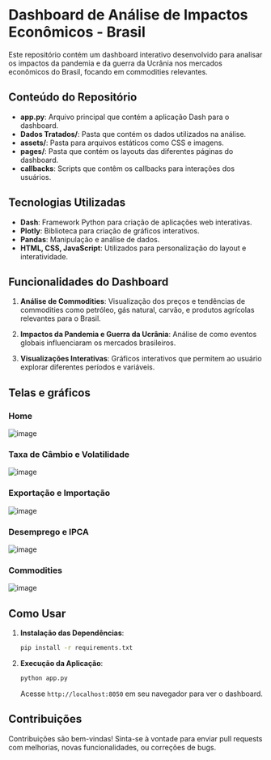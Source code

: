 # Dashboard de Análise de Impactos Econômicos - Brasil

Este repositório contém um dashboard interativo desenvolvido para analisar os impactos da pandemia e da guerra da Ucrânia nos mercados econômicos do Brasil, focando em commodities relevantes.

## Conteúdo do Repositório

- **app.py**: Arquivo principal que contém a aplicação Dash para o dashboard.
- **Dados Tratados/**: Pasta que contém os dados utilizados na análise.
- **assets/**: Pasta para arquivos estáticos como CSS e imagens.
- **pages/**: Pasta que contém os layouts das diferentes páginas do dashboard.
- **callbacks**: Scripts que contêm os callbacks para interações dos usuários.

## Tecnologias Utilizadas

- **Dash**: Framework Python para criação de aplicações web interativas.
- **Plotly**: Biblioteca para criação de gráficos interativos.
- **Pandas**: Manipulação e análise de dados.
- **HTML, CSS, JavaScript**: Utilizados para personalização do layout e interatividade.

## Funcionalidades do Dashboard

1. **Análise de Commodities**: Visualização dos preços e tendências de commodities como petróleo, gás natural, carvão, e produtos agrícolas relevantes para o Brasil.
   
2. **Impactos da Pandemia e Guerra da Ucrânia**: Análise de como eventos globais influenciaram os mercados brasileiros.

3. **Visualizações Interativas**: Gráficos interativos que permitem ao usuário explorar diferentes períodos e variáveis.

## Telas e gráficos

### Home
![image](https://github.com/LeandroRochAlg/Analise-de-Dados/assets/87719561/5a70e70f-0bf1-473a-831f-26e172f281be)

### Taxa de Câmbio e Volatilidade
![image](https://github.com/LeandroRochAlg/Analise-de-Dados/assets/87719561/6e446640-4c98-482a-ad9e-9469c66fdcc1)

### Exportação e Importação
![image](https://github.com/LeandroRochAlg/Analise-de-Dados/assets/87719561/d995e687-5dc0-4248-9814-58a497ef898f)

### Desemprego e IPCA
![image](https://github.com/LeandroRochAlg/Analise-de-Dados/assets/87719561/693d5a10-b69d-4437-983c-cb414d375b29)

### Commodities
![image](https://github.com/LeandroRochAlg/Analise-de-Dados/assets/87719561/d514bdac-51c0-496a-9a69-046d3cf51a11)

## Como Usar

1. **Instalação das Dependências**:
   ```bash
   pip install -r requirements.txt
   ```

2. **Execução da Aplicação**:
   ```bash
   python app.py
   ```
   Acesse `http://localhost:8050` em seu navegador para ver o dashboard.

## Contribuições

Contribuições são bem-vindas! Sinta-se à vontade para enviar pull requests com melhorias, novas funcionalidades, ou correções de bugs.
